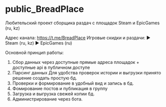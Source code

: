 # public_BreadPlace
Любительский проект сборщика раздач с площадок Steam и EpicGames (ru, kz)

Адрес канала: https://t.me/BreadPlace
Игровые скидки и раздачи:
► Steam (ru, kz)
► EpicGames (ru)

Основной принцип работы:
1) Сбор данных через доступные прямые адреса площадок + доступные api в публичном доступе
2) Парсинг данных
Для удобства проверок истории и выгрузки принято решение создать простую бд.
4) Проверки и формирование в удобный вид и запись в бд.
5) Фомирование постов и публикация в группу
6) Загрузка и выгрузка свежей копии бд.
7) Администрирование через бота.
